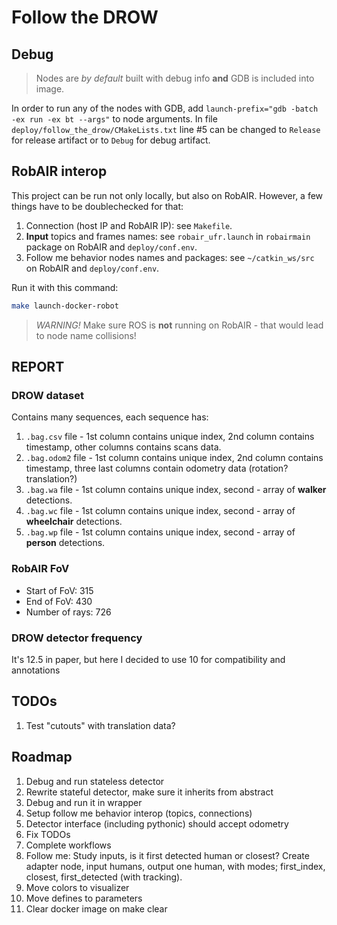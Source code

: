 # Follow the DROW

## Debug

> Nodes are _by default_ built with debug info **and** GDB is included into image.

In order to run any of the nodes with GDB, add `launch-prefix="gdb -batch -ex run -ex bt --args"` to node arguments.
In file `deploy/follow_the_drow/CMakeLists.txt` line #5 can be changed to `Release` for release artifact or to `Debug` for debug artifact.

## RobAIR interop

This project can be run not only locally, but also on RobAIR.
However, a few things have to be doublechecked for that:

1. Connection (host IP and RobAIR IP): see `Makefile`.
2. **Input** topics and frames names: see `robair_ufr.launch` in `robairmain` package on RobAIR and `deploy/conf.env`.
3. Follow me behavior nodes names and packages: see `~/catkin_ws/src` on RobAIR and `deploy/conf.env`.

Run it with this command:

```bash
make launch-docker-robot
```

> _WARNING!_ Make sure ROS is **not** running on RobAIR - that would lead to node name collisions!

## REPORT

### DROW dataset

Contains many sequences, each sequence has:

1. `.bag.csv` file - 1st column contains unique index, 2nd column contains timestamp, other columns contains scans data.
2. `.bag.odom2` file - 1st column contains unique index, 2nd column contains timestamp, three last columns contain odometry data (rotation? translation?)
3. `.bag.wa` file - 1st column contains unique index, second - array of **walker** detections.
4. `.bag.wc` file - 1st column contains unique index, second - array of **wheelchair** detections.
5. `.bag.wp` file - 1st column contains unique index, second - array of **person** detections.

### RobAIR FoV

- Start of FoV: 315
- End of FoV: 430
- Number of rays: 726

### DROW detector frequency

It's 12.5 in paper, but here I decided to use 10 for compatibility and annotations

## TODOs

1. Test "cutouts" with translation data?

## Roadmap

1. Debug and run stateless detector
2. Rewrite stateful detector, make sure it inherits from abstract
3. Debug and run it in wrapper
4. Setup follow me behavior interop (topics, connections)
5. Detector interface (including pythonic) should accept odometry
6. Fix TODOs
7. Complete workflows
8. Follow me: Study inputs, is it first detected human or closest? Create adapter node, input humans, output one human, with modes; first_index, closest, first_detected (with tracking).
9. Move colors to visualizer
10. Move defines to parameters
11. Clear docker image on make clear
